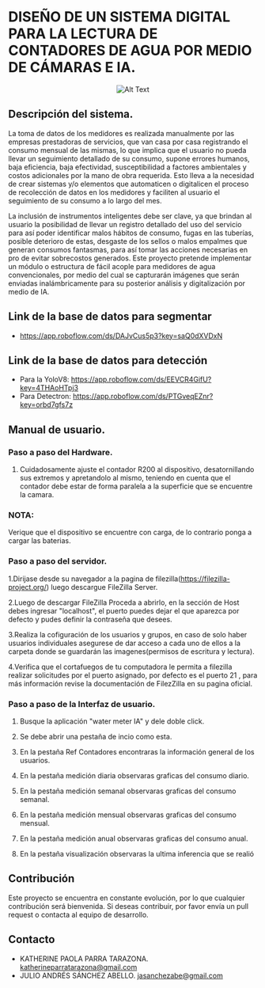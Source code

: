 # DISEÑO DE UN SISTEMA DIGITAL PARA LA LECTURA DE CONTADORES DE AGUA POR MEDIO DE CÁMARAS E IA. 

<p align="center">
  <img src="https://i.imgur.com/2JUb7EV.png" alt="Alt Text">
</p>


## Descripción del sistema.

La toma de datos de los medidores es realizada manualmente por las empresas prestadoras de servicios, que van casa por casa registrando el consumo mensual de las mismas, lo que implica que el usuario no pueda llevar un seguimiento detallado de su consumo, supone errores humanos, baja eficiencia, baja efectividad, susceptibilidad a factores ambientales y costos adicionales por la mano de obra requerida. Esto lleva a la necesidad de crear sistemas y/o elementos que automaticen o digitalicen el proceso de recolección de datos en los medidores y faciliten al usuario el seguimiento de su consumo a lo largo del mes.

La inclusión de instrumentos inteligentes debe ser clave, ya que brindan al usuario la posibilidad de llevar un registro detallado del uso del servicio para así poder identificar malos hábitos de consumo, fugas en las tuberías, posible deterioro de estas, desgaste de los sellos o malos empalmes que generan consumos fantasmas, para así tomar las acciones necesarias en pro de evitar sobrecostos generados. Este proyecto pretende implementar un módulo o estructura de fácil acople para medidores de agua convencionales, por medio del cual se capturarán imágenes que serán enviadas inalámbricamente para su posterior análisis y digitalización por medio de IA. 

## Link de la base de datos para segmentar
* https://app.roboflow.com/ds/DAJvCus5p3?key=saQ0dXVDxN

## Link de la base de datos para detección 
* Para la YoloV8: https://app.roboflow.com/ds/EEVCR4GifU?key=4THAoHTpj3
* Para Detectron: https://app.roboflow.com/ds/PTGveqEZnr?key=orbd7gfs7z

## Manual de usuario. 

### Paso a paso del Hardware.
1. Cuidadosamente ajuste el contador R200 al dispositivo, desatornillando sus extremos y apretandolo al mismo, teniendo en cuenta que el contador debe estar de forma paralela a la superficie que se encuentre la camara.

### NOTA: 
Verique que el dispositivo se encuentre con carga, de lo contrario ponga a cargar las baterias. 

### Paso a paso del servidor.
1.Dirijase desde su navegador a la pagina de filezilla(https://filezilla-project.org/) luego descargue FileZilla Server.

2.Luego de descargar FileZilla Proceda a abrirlo, en la sección de Host debes ingresar "localhost", el puerto puedes dejar el que aparezca por defecto y pudes definir la contraseña que desees.

3.Realiza la cofiguración de los usuarios y grupos, en caso de solo haber usuarios individuales asegurese de dar acceso a cada uno de ellos a la carpeta donde se guardarán las imagenes(permisos de escritura y lectura).

4.Verifica que el cortafuegos de tu computadora le permita a filezilla realizar solicitudes por el puerto asignado, por defecto es el puerto 21 , para más información revise la documentación de FilezZilla en su pagina oficial.

### Paso a paso de la Interfaz de usuario.
1. Busque la aplicación "water meter IA" y dele doble click.
   
2. Se debe abrir una pestaña de incio como esta.

3. En la pestaña Ref Contadores encontraras la información general de los usuarios.

4. En la pestaña medición diaria observaras graficas del consumo diario.

5. En la pestaña medición semanal observaras graficas del consumo semanal.

6. En la pestaña medición mensual observaras graficas del consumo mensual.

7. En la pestaña medición anual observaras graficas del consumo anual.

8. En la pestaña visualización observaras la ultima inferencia que se realió


## Contribución
Este proyecto se encuentra en constante evolución, por lo que cualquier contribución será bienvenida. Si deseas contribuir, por favor envía un pull request o contacta al equipo de desarrollo.

## Contacto
* KATHERINE PAOLA PARRA TARAZONA. katherineparratarazona@gmail.com 
* JULIO ANDRÉS SÁNCHEZ ABELLO. jasanchezabe@gmail.com 
